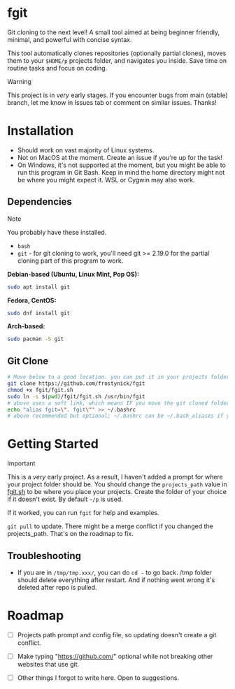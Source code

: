 
# fgit

Git cloning to the next level! A small tool aimed at being beginner friendly, minimal, and powerful with concise syntax.

This tool automatically clones repositories (optionally partial clones), moves them to your `$HOME/p` projects folder, and navigates you inside. Save time on routine tasks and focus on coding.

> [!WARNING]  
> This project is in *very* early stages. If you encounter bugs from main (stable) branch, let me know in Issues tab or comment on similar issues. Thanks!

# Installation

- Should work on vast majority of Linux systems.
- Not on MacOS at the moment. Create an issue if you're up for the task!
- On Windows, it's not supported at the moment, but you might be able to run this program in Git Bash. Keep in mind the home directory might not be where you might expect it. WSL or Cygwin may also work.

## Dependencies

> [!NOTE]  
> You probably have these installed.

- `bash`
- `git` - for git cloning to work, you'll need git >= 2.19.0 for the partial cloning part of this program to work.

**Debian-based (Ubuntu, Linux Mint, Pop OS):**

```sh
sudo apt install git
```

**Fedora, CentOS:**

```sh
sudo dnf install git
```

**Arch-based:**

```sh
sudo pacman -S git
```

## Git Clone

```sh
# Move below to a good location. you can put it in your projects folder too for easier management.
git clone https://github.com/frostynick/fgit
chmod +x fgit/fgit.sh
sudo ln -s $(pwd)/fgit/fgit.sh /usr/bin/fgit
# above uses a soft link, which means IF you move the git cloned folder, you will need to `rm` the old link and link it again.
echo "alias fgit=\". fgit\"" >> ~/.bashrc
# above recommended but optional; ~/.bashrc can be ~/.bash_aliases if you have that setup
```

<!--
On MacOS (in theory) you'll need to change `/usr/bin` to `/usr/local/bin` as far as I know.
https://support.apple.com/en-us/102149
-->

# Getting Started

> [!IMPORTANT]
> This is a *very* early project. As a result, I haven't added a prompt for where your project folder should be. You should change the `projects_path` value in [fgit.sh](fgit.sh) to be where you place your projects. Create the folder of your choice if it doesn't exist. By default `~/p` is used.

If it worked, you can run `fgit` for help and examples.

`git pull` to update. There might be a merge conflict if you changed the projects_path. That's on the roadmap to fix.

## Troubleshooting

- If you are in `/tmp/tmp.xxx/`, you can do `cd -` to go back. /tmp folder should delete everything after restart. And if nothing went wrong it's deleted after repo is pulled.

# Roadmap

- [ ] Projects path prompt and config file, so updating doesn't create a git conflict.
- [ ] Make typing "https://github.com/" optional while not breaking other websites that use git.
- [ ] Other things I forgot to write here. Open to suggestions.

